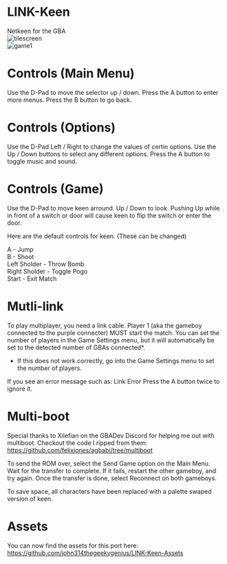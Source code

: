 # LINK-Keen
Netkeen for the GBA<br>
![tilescreen](https://user-images.githubusercontent.com/36487623/153327131-6263e0d9-8577-4ec7-813e-79339f006d93.png)
<br>
![game1](https://user-images.githubusercontent.com/36487623/153327196-803441ae-718e-4535-82a5-976a80c5417d.png)
<br>
# Controls (Main Menu)
Use the D-Pad to move the selector up / down.
Press the A button to enter more menus.
Press the B button to go back.
# Controls (Options)
Use the D-Pad Left / Right to change the values of certin options.
Use the Up / Down buttons to select any different options.
Press the A button to toggle music and sound.
# Controls (Game)
Use the D-Pad to move keen arround. Up / Down to look.
Pushing Up while in front of a switch or door will cause keen to flip the switch or enter the door.

Here are the default controls for keen. (These can be changed)

A             - Jump<br>
B             - Shoot<br>
Left Sholder  - Throw Bomb<br>
Right Sholder - Toggle Pogo<br>
Start         - Exit Match<br>

# Mutli-link
To play multiplayer, you need a link cable.
Player 1 (aka the gameboy connected to the purple connecter) MUST start the match.
You can set the number of players in the Game Settings menu, but it will automatically be set to the detected number of GBAs connected*.

* If this does not work correctly, go into the Game Settings menu to set the number of players.

If you see an error message such as:
Link Error
Press the A button twice to ignore it.

# Multi-boot
Special thanks to Xilefian on the GBADev Discord for helping me out with multiboot.
Checkout the code I ripped from them: https://github.com/felixjones/agbabi/tree/multiboot

To send the ROM over, select the Send Game option on the Main Menu.
Wait for the transfer to complete. If it fails, restart the other gameboy, and try again.
Once the transfer is done, select Reconnect on both gameboys. 

To save space, all characters have been replaced with a palette swaped version of keen.


# Assets

You can now find the assets for this port here:
https://github.com/john314thegeekygenius/LINK-Keen-Assets


